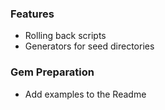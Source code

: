 ### Features

* Rolling back scripts
* Generators for seed directories

### Gem Preparation

* Add examples to the Readme